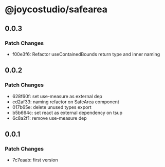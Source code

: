 # @joycostudio/safearea

## 0.0.3

### Patch Changes

- f00e3f6: Refactor useContainedBounds return type and inner naming

## 0.0.2

### Patch Changes

- 628f60f: set use-measure as external dep
- cd2af33: naming refactor on SafeArea component
- 017b65e: delete unused types export
- b5b664c: set react as external dependency on tsup
- 6c8a2f1: remove use-measure dep

## 0.0.1

### Patch Changes

- 7c7eaab: first version
